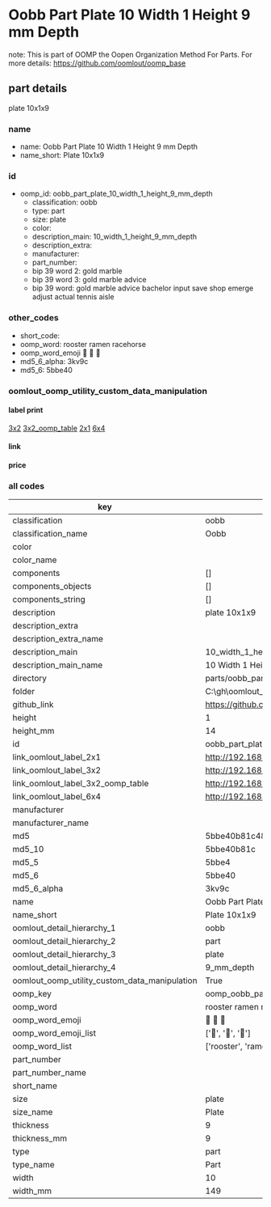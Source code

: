 # Oobb Part Plate 10 Width 1 Height 9 mm Depth  

note: This is part of OOMP the Oopen Organization Method For Parts. For more details: https://github.com/oomlout/oomp_base

##  part details
  



plate 10x1x9



### name
* name: Oobb Part Plate 10 Width 1 Height 9 mm Depth
* name_short: Plate 10x1x9 
### id
* oomp_id: oobb_part_plate_10_width_1_height_9_mm_depth
  * classification: oobb
  * type: part
  * size: plate
  * color: 
  * description_main: 10_width_1_height_9_mm_depth
  * description_extra: 
  * manufacturer: 
  * part_number: 
  * bip 39 word 2: gold marble
  * bip 39 word 3: gold marble advice
  * bip 39 word: gold marble advice bachelor input save shop emerge adjust actual tennis aisle

### other_codes
* short_code: 
* oomp_word: rooster ramen racehorse
* oomp_word_emoji :rooster: :ramen: :racehorse:
* md5_6_alpha: 3kv9c
* md5_6: 5bbe40






### oomlout_oomp_utility_custom_data_manipulation
#### label print
[3x2](http://192.168.1.245:1112/?label=oomp%203kv9c)
[3x2_oomp_table](http://192.168.1.108:1112/?label=oomp%203kv9c)
[2x1](http://192.168.1.242:1112/?label=oomp%203kv9c)
[6x4](http://192.168.1.55:1112/?label=oomp%203kv9c)    

#### link

                              

#### price







### all codes 
| key | value |  
| --- | --- |  
| classification | oobb |  
| classification_name | Oobb |  
| color |  |  
| color_name |  |  
| components | [] |  
| components_objects | [] |  
| components_string | [] |  
| description | plate 10x1x9 |  
| description_extra |  |  
| description_extra_name |  |  
| description_main | 10_width_1_height_9_mm_depth |  
| description_main_name | 10 Width 1 Height 9 mm Depth |  
| directory | parts/oobb_part_plate_10_width_1_height_9_mm_depth |  
| folder | C:\gh\oomlout_oobb_version_4_generated_parts\things\oobb_part_plate_10_width_1_height_9_mm_depth |  
| github_link | https://github.com/oomlout/oomlout_oomp_part_src/tree/main/parts/oobb_part_plate_10_width_1_height_9_mm_depth |  
| height | 1 |  
| height_mm | 14 |  
| id | oobb_part_plate_10_width_1_height_9_mm_depth |  
| link_oomlout_label_2x1 | http://192.168.1.242:1112/?label=oomp%203kv9c |  
| link_oomlout_label_3x2 | http://192.168.1.245:1112/?label=oomp%203kv9c |  
| link_oomlout_label_3x2_oomp_table | http://192.168.1.108:1112/?label=oomp%203kv9c |  
| link_oomlout_label_6x4 | http://192.168.1.55:1112/?label=oomp%203kv9c |  
| manufacturer |  |  
| manufacturer_name |  |  
| md5 | 5bbe40b81c48b8d6ff3a51120821eb22 |  
| md5_10 | 5bbe40b81c |  
| md5_5 | 5bbe4 |  
| md5_6 | 5bbe40 |  
| md5_6_alpha | 3kv9c |  
| name | Oobb Part Plate 10 Width 1 Height 9 mm Depth |  
| name_short | Plate 10x1x9  |  
| oomlout_detail_hierarchy_1 | oobb |  
| oomlout_detail_hierarchy_2 | part |  
| oomlout_detail_hierarchy_3 | plate |  
| oomlout_detail_hierarchy_4 | 9_mm_depth |  
| oomlout_oomp_utility_custom_data_manipulation | True |  
| oomp_key | oomp_oobb_part_plate_10_width_1_height_9_mm_depth |  
| oomp_word | rooster ramen racehorse |  
| oomp_word_emoji | :rooster: :ramen: :racehorse: |  
| oomp_word_emoji_list | [':rooster:', ':ramen:', ':racehorse:'] |  
| oomp_word_list | ['rooster', 'ramen', 'racehorse'] |  
| part_number |  |  
| part_number_name |  |  
| short_name |  |  
| size | plate |  
| size_name | Plate |  
| thickness | 9 |  
| thickness_mm | 9 |  
| type | part |  
| type_name | Part |  
| width | 10 |  
| width_mm | 149 |  

